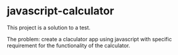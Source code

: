 # javascript-calculator

This project is a solution to a test.

The problem: create a claculator app using javascript with specific requirement for the functionality of the calculator.
